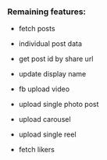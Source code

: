 ### Remaining features:

- fetch posts
- individual post data
- get post id by share url
- update display name

- fb upload video
- upload single photo post
- upload carousel
- upload single reel

- fetch likers